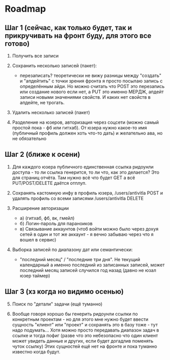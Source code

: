 # Roadmap

## Шаг 1 (сейчас, как только будет, так и прикручивать на фронт буду, для этого все готово)

1. Получить все записи

2. Сохранить несколько записей (пакет):
    - перезаписать? теоретически не вижу разницы между "создать" и "апдейтить" с точки зрения фронта я просто посылаю запись с определённым айди. Но можно считать что POST это перезапись или создание нового если нет, а PUT это именно МЕРДЖ, апдейт записи новыми значениями свойств. И каких нет свойств в апдейте, не трогать.

3. Удалить несколько записей (пакет)

4. Разделение на юзеров, авторизация через соцсети (можно самый простой пока - фб или гитхаб). От юзера нужно какое-то имя (публичный профиль должен хоть что-то дать) и желательно ава, но не обязательно


## Шаг 2 (ближе к осени)

1. Для каждого юзера публичного единственная ссылка ридоунли доступа - то ли ссылка генерится, то ли что, как это делается? Это для страниц отчёта. Там нужно всё что будет GET а всё PUT/POST/DELETE даётся отплуп.

2. Сохранять кастомную инфу в профиль юзера, /users/antivitla POST и удалять профиль со всеми записями /users/antivitla DELETE

3. Расширение авторизации

    - а) (гитхаб, фб, вк, гмейл)
    - б) Логин-пароль для параноиков
    - в) Связывание аккаунтов (чтоб войти можно было через дохуя сетей в один и тот же аккаунт - я вечно забываю через что я вошел в сервис)

4. Выборка записей по диапазону дат или семантически:
    - "последний месяц" / "последние три дня". Не текущий календарный а именно последний из записанных записей, может последний месяц записей случился год назад (давно не юзал юзер таймер)

## Шаг 3 (хз когда но видимо осенью)

5. Поиск по "детали" задачи (ещё туманно)

6. Вообще говоря хорошо бы генерить ридоунли ссылки по конкретным проектам - но для этого мне нужно будет ввести сущность "клиент" или "проект" и сохранять это в базу тоже - тут надо подумать... Хотя можно просто передавать диапазон задач в ссылке и тогда пофиг (разве что это небезопасно что один клиент может увидеть данные и других, если будет догадлив поменять чуток ссылку) Этих сущностей ещё нет на фронте и пока туманно известно когда будут.


